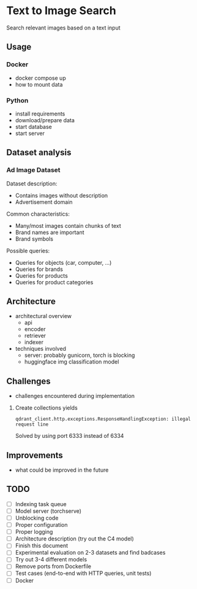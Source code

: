 # Text to Image Search

Search relevant images based on a text input

## Usage

### Docker

- docker compose up
- how to mount data

### Python

- install requirements
- download/prepare data
- start database
- start server


## Dataset analysis

### Ad Image Dataset

Dataset description:

  - Contains images without description
  - Advertisement domain

Common characteristics:

  - Many/most images contain chunks of text
  - Brand names are important
  - Brand symbols

Possible queries:

  - Queries for objects (car, computer, ...)
  - Queries for brands
  - Queries for products
  - Queries for product categories

## Architecture

- architectural overview
  - api
  - encoder
  - retriever
  - indexer
- techniques involved
  - server: probably gunicorn, torch is blocking
  - huggingface img classification model

## Challenges

- challenges encountered during implementation

1. Create collections yields
   ```
   qdrant_client.http.exceptions.ResponseHandlingException: illegal request line
   ```
   Solved by using port 6333 instead of 6334

## Improvements

- what could be improved in the future

## TODO

- [ ] Indexing task queue
- [ ] Model server (torchserve)
- [ ] Unblocking code
- [ ] Proper configuration
- [ ] Proper logging
- [ ] Architecture description (try out the C4 model)
- [ ] Finish this document
- [ ] Experimental evaluation on 2-3 datasets and find badcases
- [ ] Try out 3-4 different models
- [ ] Remove ports from Dockerfile
- [ ] Test cases (end-to-end with HTTP queries, unit tests)
- [ ] Docker
